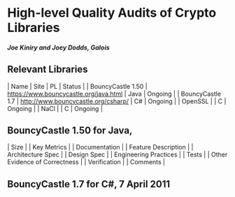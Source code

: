 High-level Quality Audits of Crypto Libraries
=============================================

##### Joe Kiniry and Joey Dodds, Galois

Relevant Libraries
------------------

| Name              | Site                                   | PL   | Status  |
| BouncyCastle 1.50 | https://www.bouncycastle.org/java.html | Java | Ongoing |
| BouncyCastle 1.7  | http://www.bouncycastle.org/csharp/    | C#   | Ongoing |
| OpenSSL           |                                        | C    | Ongoing |
| NaCl              |                                        | C    | Ongoing |

BouncyCastle 1.50 for Java, 
---------------------------

| Size |
| Key Metrics |
| Documentation |
| Feature Description |
| Architecture Spec |
| Design Spec |
| Engineering Practices |
| Tests |
| Other Evidence of Correctness |
| Verification |
| Comments |

BouncyCastle 1.7 for C#, 7 April 2011
-------------------------------------



